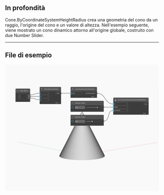 ## In profondità
Cone.ByCoordinateSystemHeightRadius crea una geometria del cono da un raggio, l'origine del cono e un valore di altezza. Nell'esempio seguente, viene mostrato un cono dinamico attorno all'origine globale, costruito con due Number Slider.
___
## File di esempio

![ByCoordinateSystemHeightRadius](./Autodesk.DesignScript.Geometry.Cone.ByCoordinateSystemHeightRadius_img.jpg)

